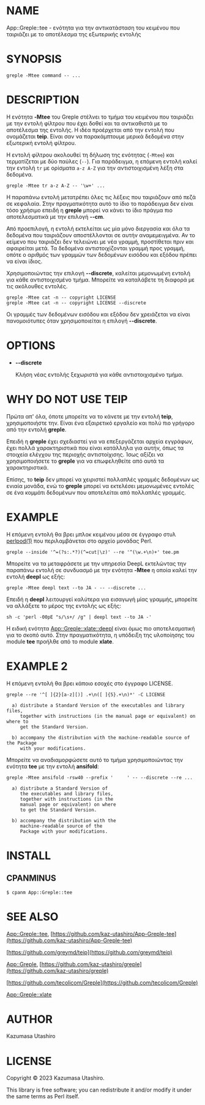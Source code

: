 # NAME

App::Greple::tee - ενότητα για την αντικατάσταση του κειμένου που ταιριάζει με το αποτέλεσμα της εξωτερικής εντολής

# SYNOPSIS

    greple -Mtee command -- ...

# DESCRIPTION

Η ενότητα **-Mtee** του Greple στέλνει το τμήμα του κειμένου που ταιριάζει με την εντολή φίλτρου που έχει δοθεί και τα αντικαθιστά με το αποτέλεσμα της εντολής. Η ιδέα προέρχεται από την εντολή που ονομάζεται **teip**. Είναι σαν να παρακάμπτουμε μερικά δεδομένα στην εξωτερική εντολή φίλτρου.

Η εντολή φίλτρου ακολουθεί τη δήλωση της ενότητας (`-Mtee`) και τερματίζεται με δύο παύλες (`--`). Για παράδειγμα, η επόμενη εντολή καλεί την εντολή `tr` με ορίσματα `a-z A-Z` για την αντιστοιχισμένη λέξη στα δεδομένα.

    greple -Mtee tr a-z A-Z -- '\w+' ...

Η παραπάνω εντολή μετατρέπει όλες τις λέξεις που ταιριάζουν από πεζά σε κεφαλαία. Στην πραγματικότητα αυτό το ίδιο το παράδειγμα δεν είναι τόσο χρήσιμο επειδή η **greple** μπορεί να κάνει το ίδιο πράγμα πιο αποτελεσματικά με την επιλογή **--cm**.

Από προεπιλογή, η εντολή εκτελείται ως μία μόνο διεργασία και όλα τα δεδομένα που ταιριάζουν αποστέλλονται σε αυτήν αναμεμειγμένα. Αν το κείμενο που ταιριάζει δεν τελειώνει με νέα γραμμή, προστίθεται πριν και αφαιρείται μετά. Τα δεδομένα αντιστοιχίζονται γραμμή προς γραμμή, οπότε ο αριθμός των γραμμών των δεδομένων εισόδου και εξόδου πρέπει να είναι ίδιος.

Χρησιμοποιώντας την επιλογή **--discrete**, καλείται μεμονωμένη εντολή για κάθε αντιστοιχισμένο τμήμα. Μπορείτε να καταλάβετε τη διαφορά με τις ακόλουθες εντολές.

    greple -Mtee cat -n -- copyright LICENSE
    greple -Mtee cat -n -- copyright LICENSE --discrete

Οι γραμμές των δεδομένων εισόδου και εξόδου δεν χρειάζεται να είναι πανομοιότυπες όταν χρησιμοποιείται η επιλογή **--discrete**.

# OPTIONS

- **--discrete**

    Κλήση νέας εντολής ξεχωριστά για κάθε αντιστοιχισμένο τμήμα.

# WHY DO NOT USE TEIP

Πρώτα απ' όλα, όποτε μπορείτε να το κάνετε με την εντολή **teip**, χρησιμοποιήστε την. Είναι ένα εξαιρετικό εργαλείο και πολύ πιο γρήγορο από την εντολή **greple**.

Επειδή η **greple** έχει σχεδιαστεί για να επεξεργάζεται αρχεία εγγράφων, έχει πολλά χαρακτηριστικά που είναι κατάλληλα για αυτήν, όπως τα στοιχεία ελέγχου της περιοχής αντιστοίχισης. Ίσως αξίζει να χρησιμοποιήσετε το **greple** για να επωφεληθείτε από αυτά τα χαρακτηριστικά.

Επίσης, το **teip** δεν μπορεί να χειριστεί πολλαπλές γραμμές δεδομένων ως ενιαία μονάδα, ενώ το **greple** μπορεί να εκτελέσει μεμονωμένες εντολές σε ένα κομμάτι δεδομένων που αποτελείται από πολλαπλές γραμμές.

# EXAMPLE

Η επόμενη εντολή θα βρει μπλοκ κειμένου μέσα σε έγγραφο στυλ [perlpod(1)](http://man.he.net/man1/perlpod) που περιλαμβάνεται στο αρχείο μονάδας Perl.

    greple --inside '^=(?s:.*?)(^=cut|\z)' --re '^(\w.+\n)+' tee.pm

Μπορείτε να τα μεταφράσετε με την υπηρεσία DeepL εκτελώντας την παραπάνω εντολή σε συνδυασμό με την ενότητα **-Mtee** η οποία καλεί την εντολή **deepl** ως εξής:

    greple -Mtee deepl text --to JA - -- --discrete ...

Επειδή η **deepl** λειτουργεί καλύτερα για εισαγωγή μίας γραμμής, μπορείτε να αλλάξετε το μέρος της εντολής ως εξής:

    sh -c 'perl -00pE "s/\s+/ /g" | deepl text --to JA -'

Η ειδική ενότητα [App::Greple::xlate::deepl](https://metacpan.org/pod/App%3A%3AGreple%3A%3Axlate%3A%3Adeepl) είναι όμως πιο αποτελεσματική για το σκοπό αυτό. Στην πραγματικότητα, η υπόδειξη της υλοποίησης του module **tee** προήλθε από το module **xlate**.

# EXAMPLE 2

Η επόμενη εντολή θα βρει κάποιο εσοχές στο έγγραφο LICENSE.

    greple --re '^[ ]{2}[a-z][)] .+\n([ ]{5}.+\n)*' -C LICENSE

      a) distribute a Standard Version of the executables and library files,
         together with instructions (in the manual page or equivalent) on where to
         get the Standard Version.
    
      b) accompany the distribution with the machine-readable source of the Package
         with your modifications.
    

Μπορείτε να αναδιαμορφώσετε αυτό το τμήμα χρησιμοποιώντας την ενότητα **tee** με την εντολή **ansifold**:

    greple -Mtee ansifold -rsw40 --prefix '     ' -- --discrete --re ...

      a) distribute a Standard Version of
         the executables and library files,
         together with instructions (in the
         manual page or equivalent) on where
         to get the Standard Version.
    
      b) accompany the distribution with the
         machine-readable source of the
         Package with your modifications.
    

# INSTALL

## CPANMINUS

    $ cpanm App::Greple::tee

# SEE ALSO

[App::Greple::tee](https://metacpan.org/pod/App%3A%3AGreple%3A%3Atee), [https://github.com/kaz-utashiro/App-Greple-tee](https://github.com/kaz-utashiro/App-Greple-tee)

[https://github.com/greymd/teip](https://github.com/greymd/teip)

[App::Greple](https://metacpan.org/pod/App%3A%3AGreple), [https://github.com/kaz-utashiro/greple](https://github.com/kaz-utashiro/greple)

[https://github.com/tecolicom/Greple](https://github.com/tecolicom/Greple)

[App::Greple::xlate](https://metacpan.org/pod/App%3A%3AGreple%3A%3Axlate)

# AUTHOR

Kazumasa Utashiro

# LICENSE

Copyright © 2023 Kazumasa Utashiro.

This library is free software; you can redistribute it and/or modify
it under the same terms as Perl itself.
